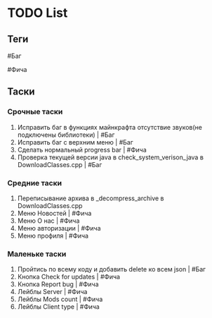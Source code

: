 ﻿# TODO List

## Теги

#Баг

#Фича

## Таски

### Срочные таски

1. Исправить баг в функциях майнкрафта отсутствие звуков(не подключены библиотеки) | #Баг
1. Исправить баг с верхним меню | #Баг
1. Сделать нормальный progress bar | #Фича
1. Проверка текущей версии java в check_system_verison_java в DownloadClasses.cpp | #Баг

### Средние таски

1. Переписывание архива в _decompress_archive в DownloadClasses.cpp
1. Меню Новостей | #Фича
1. Меню О нас | #Фича
1. Меню авторизации | #Фича
1. Меню профиля | #Фича

### Маленьке таски

1. Пройтись по всему коду и добавить delete ко всем json | #Баг
1. Кнопка Check for updates | #Фича
1. Кнопка Report bug | #Фича
1. Лейблы Server | #Фича
1. Лейблы Mods count | #Фича
1. Лейблы Client type | #Фича